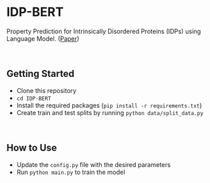 # IDP-BERT
Property Prediction for Intrinsically Disordered Proteins (IDPs) using Language Model. ([Paper](https://arxiv.org/abs/2403.19762))

<br>

## Getting Started
* Clone this repository
* `cd IDP-BERT`
* Install the required packages (`pip install -r requirements.txt`)
* Create train and test splits by running `python data/split_data.py`

<br>

## How to Use
* Update the `config.py` file with the desired parameters
* Run `python main.py` to train the model
